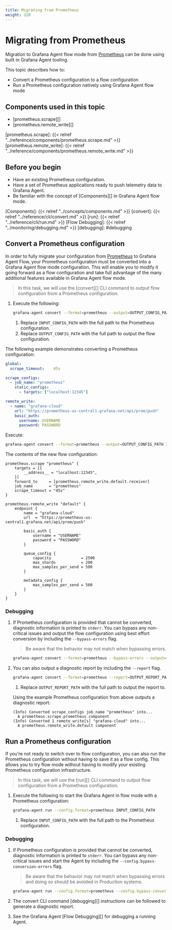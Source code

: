 ```yaml
---
title: Migrating from Prometheus
weight: 320
---
```


# Migrating from Prometheus

Migration to Grafana Agent flow mode from [Prometheus][] can be done using
built in Grafana Agent tooling.

This topic describes how to:

* Convert a Prometheus configuration to a flow configuration
* Run a Prometheus configuration natively using Grafana Agent flow mode

[Prometheus]: https://prometheus.io/docs/prometheus/latest/configuration/configuration/

## Components used in this topic

* [prometheus.scrape][]
* [prometheus.remote_write][]

[prometheus.scrape]: {{< relref "../reference/components/prometheus.scrape.md" >}}
[prometheus.remote_write]: {{< relref "../reference/components/prometheus.remote_write.md" >}}

## Before you begin

* Have an existing Prometheus configuration.
* Have a set of Prometheus applications ready to push telemetry data to
  Grafana Agent.
* Be familiar with the concept of [Components][] in Grafana Agent flow mode.

[Components]: {{< relref "../concepts/components.md" >}}
[convert]: {{< relref "../reference/cli/convert.md" >}}
[run]: {{< relref "../reference/cli/run.md" >}}
[Flow Debugging]: {{< relref "../monitoring/debugging.md" >}}
[debugging]: #debugging

## Convert a Prometheus configuration

In order to fully migrate your configuration from [Prometheus] to Grafana Agent
Flow, your Prometheus configuration must be converted into a Grafana Agent flow
mode configuration. This will enable you to modify it going forward as a flow
configuration and take full advantage of the many additional features available
in Grafana Agent flow mode.

> In this task, we will use the [convert][] CLI command to output flow
> configuration from a Prometheus configuration.

1. Execute the following:

    ```bash
    grafana-agent convert --format=prometheus --output=OUTPUT_CONFIG_PATH INPUT_CONFIG_PATH
    ```
  
    1. Replace `INPUT_CONFIG_PATH` with the full path to the Prometheus configuration.
    2. Replace `OUTPUT_CONFIG_PATH` with the full path to output the flow configuration.

The following example demonstrates converting a Prometheus configuration:

```yaml
global:
  scrape_timeout:    45s

scrape_configs:
  - job_name: "prometheus"
    static_configs:
      - targets: ["localhost:12345"]

remote_write:
  - name: "grafana-cloud"
    url: "https://prometheus-us-central1.grafana.net/api/prom/push"
    basic_auth:
      username: USERNAME
      password: PASSWORD
```

Execute:

```bash
grafana-agent convert --format=prometheus --output=OUTPUT_CONFIG_PATH INPUT_CONFIG_PATH
```

The contents of the new flow configuration:

```river
prometheus.scrape "prometheus" {
	targets = [{
		__address__ = "localhost:12345",
	}]
	forward_to     = [prometheus.remote_write.default.receiver]
	job_name       = "prometheus"
	scrape_timeout = "45s"
}

prometheus.remote_write "default" {
	endpoint {
		name = "grafana-cloud"
		url  = "https://prometheus-us-central1.grafana.net/api/prom/push"

		basic_auth {
			username = "USERNAME"
			password = "PASSWORD"
		}

		queue_config {
			capacity             = 2500
			max_shards           = 200
			max_samples_per_send = 500
		}

		metadata_config {
			max_samples_per_send = 500
		}
	}
}
```

### Debugging

1. If Prometheus configuration is provided that cannot be converted,
   diagnostic information is printed to `stderr`. You can bypass
   any non-critical issues and output the flow configuration using best
   effort conversion by including the `--bypass-errors` flag.
   
    > Be aware that the behavior may not match when bypassing errors.

    ```bash
    grafana-agent convert --format=prometheus --bypass-errors --output=OUTPUT_CONFIG_PATH INPUT_CONFIG_PATH
    ```

2. You can also output a diagnostic report by including the `--report` flag.

    ```bash
    grafana-agent convert --format=prometheus --report=OUTPUT_REPORT_PATH --output=OUTPUT_CONFIG_PATH INPUT_CONFIG_PATH
    ```

    1. Replace `OUTPUT_REPORT_PATH` with the full path to output the report to.

    Using the example Prometheus configuration from above outputs a diagnostic
    report:

    ```
    (Info) Converted scrape_configs job_name "prometheus" into...
      A prometheus.scrape.prometheus component
    (Info) Converted 1 remote_write[s] "grafana-cloud" into...
      A prometheus.remote_write.default component
    ```

## Run a Prometheus configuration

If you’re not ready to switch over to flow configuration, you can also run
the Prometheus configuration without having to save it as a flow config.
This allows you to try flow mode without having to modify your existing
Prometheus configuration infrastructure.

> In this task, we will use the [run][] CLI command to output flow
> configuration from a Prometheus configuration.

1. Execute the following to start the Grafana Agent in flow mode with a
Prometheus configuration:

    ```bash
    grafana-agent run --config.format=prometheus INPUT_CONFIG_PATH
    ```

    1. Replace `INPUT_CONFIG_PATH` with the full path to the Prometheus configuration.

### Debugging

1. If Prometheus configuration is provided that cannot be converted,
   diagnostic information is printed to `stderr`. You can bypass
   any non-critical issues and start the Agent by including the
   `--config.bypass-conversion-errors` flag.

    > Be aware that the behavior may not match when bypassing errors
    > and doing so should be avoided in Production systems.

    ```bash
    grafana-agent run --config.format=prometheus --config.bypass-conversion-errors INPUT_CONFIG_PATH
    ```

2. The convert CLI command [debugging][] instructions can be followed to
   generate a diagnostic report.

3. See the Grafana Agent [Flow Debugging][] for debugging a running Agent.